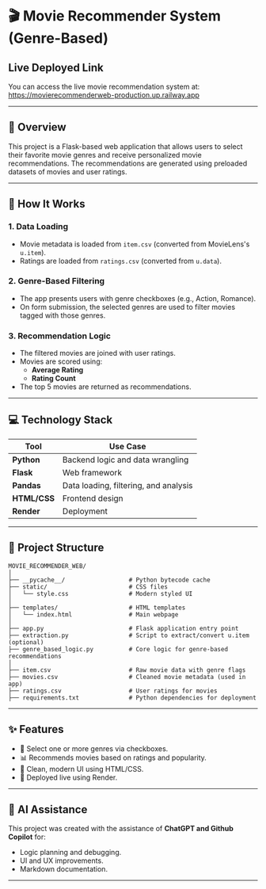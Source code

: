 # 🎬 Movie Recommender System (Genre-Based)

## Live Deployed Link

You can access the live movie recommendation system at: https://movierecommenderweb-production.up.railway.app


---

## 📌 Overview

This project is a Flask-based web application that allows users to select their favorite movie genres and receive personalized movie recommendations. 
The recommendations are generated using preloaded datasets of movies and user ratings.

---

## 🧠 How It Works

### 1. **Data Loading**
- Movie metadata is loaded from `item.csv` (converted from MovieLens's `u.item`).
- Ratings are loaded from `ratings.csv` (converted from `u.data`).

### 2. **Genre-Based Filtering**
- The app presents users with genre checkboxes (e.g., Action, Romance).
- On form submission, the selected genres are used to filter movies tagged with those genres.

### 3. **Recommendation Logic**
- The filtered movies are joined with user ratings.
- Movies are scored using:
  - **Average Rating**
  - **Rating Count**
- The top 5 movies are returned as recommendations.

---

## 💻 Technology Stack

| Tool            | Use Case                          |
|-----------------|-----------------------------------|
| **Python**      | Backend logic and data wrangling  |
| **Flask**       | Web framework                     |
| **Pandas**      | Data loading, filtering, and analysis |
| **HTML/CSS**    | Frontend design                   |
| **Render**      | Deployment                        |

---

## 📁 Project Structure

```
MOVIE_RECOMMENDER_WEB/
│
├── __pycache__/                  # Python bytecode cache
├── static/                       # CSS files
│   └── style.css                 # Modern styled UI
│
├── templates/                    # HTML templates
│   └── index.html                # Main webpage
│
├── app.py                        # Flask application entry point
├── extraction.py                 # Script to extract/convert u.item (optional)
├── genre_based_logic.py          # Core logic for genre-based recommendations
│
├── item.csv                      # Raw movie data with genre flags
├── movies.csv                    # Cleaned movie metadata (used in app)
├── ratings.csv                   # User ratings for movies
├── requirements.txt              # Python dependencies for deployment
```

---

## ✨ Features

- 🎯 Select one or more genres via checkboxes.
- 📊 Recommends movies based on ratings and popularity.
- 🧼 Clean, modern UI using HTML/CSS.
- 🚀 Deployed live using Render.

---

## 🤖 AI Assistance

This project was created with the assistance of **ChatGPT and Github Copilot** for:
- Logic planning and debugging.
- UI and UX improvements.
- Markdown documentation.

---

